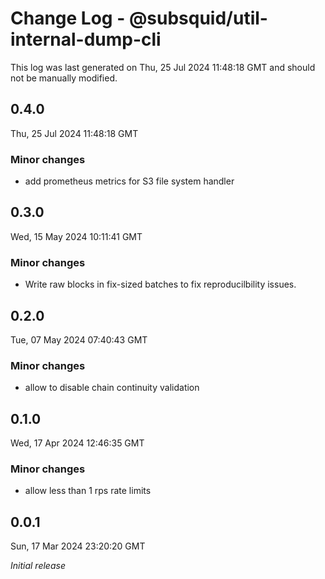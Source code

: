# Change Log - @subsquid/util-internal-dump-cli

This log was last generated on Thu, 25 Jul 2024 11:48:18 GMT and should not be manually modified.

## 0.4.0
Thu, 25 Jul 2024 11:48:18 GMT

### Minor changes

- add prometheus metrics for S3 file system handler

## 0.3.0
Wed, 15 May 2024 10:11:41 GMT

### Minor changes

- Write raw blocks in fix-sized batches to fix reproducilbility issues.

## 0.2.0
Tue, 07 May 2024 07:40:43 GMT

### Minor changes

- allow to disable chain continuity validation

## 0.1.0
Wed, 17 Apr 2024 12:46:35 GMT

### Minor changes

- allow less than 1 rps rate limits

## 0.0.1
Sun, 17 Mar 2024 23:20:20 GMT

_Initial release_

